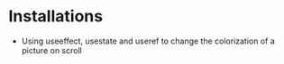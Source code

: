 # Installations
- Using useeffect, usestate and useref to change the colorization of a picture on scroll
